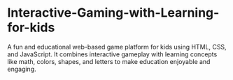 # Interactive-Gaming-with-Learning-for-kids
A fun and educational web-based game platform for kids using HTML, CSS, and JavaScript. It combines interactive gameplay with learning concepts like math, colors, shapes, and letters to make education enjoyable and engaging.
